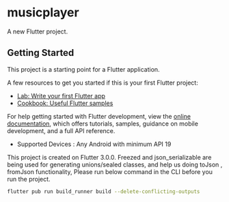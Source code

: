 # musicplayer

A new Flutter project.

## Getting Started

This project is a starting point for a Flutter application.

A few resources to get you started if this is your first Flutter project:

- [Lab: Write your first Flutter app](https://docs.flutter.dev/get-started/codelab)
- [Cookbook: Useful Flutter samples](https://docs.flutter.dev/cookbook)

For help getting started with Flutter development, view the
[online documentation](https://docs.flutter.dev/), which offers tutorials,
samples, guidance on mobile development, and a full API reference.

- Supported Devices : Any Android with minimum API 19

This project is created on Flutter 3.0.0. Freezed and json_serializable are being used for generating unions/sealed classes, and help us doing toJson , fromJson functionality, Please run below command in the CLI before you run the project. 

```sh
flutter pub run build_runner build --delete-conflicting-outputs
```


